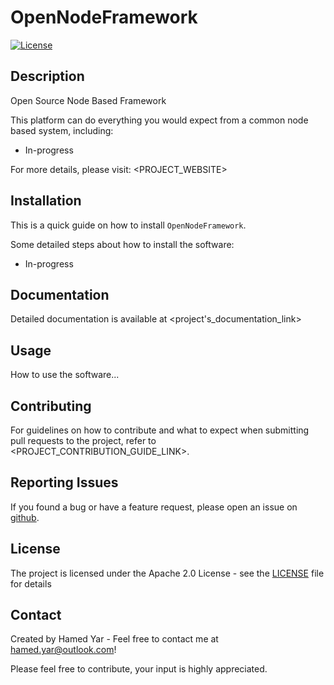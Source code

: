# OpenNodeFramework

[![License](https://img.shields.io/badge/License-Apache%202.0-blue.svg)](<PROJECT_LICENSE_LINK>)

## Description

Open Source Node Based Framework 

This platform can do everything you would expect from a common node based system, including:

* In-progress

For more details, please visit: <PROJECT_WEBSITE>

## Installation

This is a quick guide on how to install `OpenNodeFramework`.

Some detailed steps about how to install the software:

* In-progress

## Documentation

Detailed documentation is available at <project's_documentation_link>

## Usage

How to use the software...

## Contributing

For guidelines on how to contribute and what to expect when submitting pull requests to the project, refer to <PROJECT_CONTRIBUTION_GUIDE_LINK>.

## Reporting Issues

If you found a bug or have a feature request, please open an issue on [github](https://github.com/HamedHematyar/OpenNodeFramework.git).

## License

The project is licensed under the Apache 2.0 License - see the [LICENSE](<PROJECT_LICENSE_LINK>) file for details

## Contact

Created by Hamed Yar - Feel free to contact me at hamed.yar@outlook.com!

Please feel free to contribute, your input is highly appreciated.